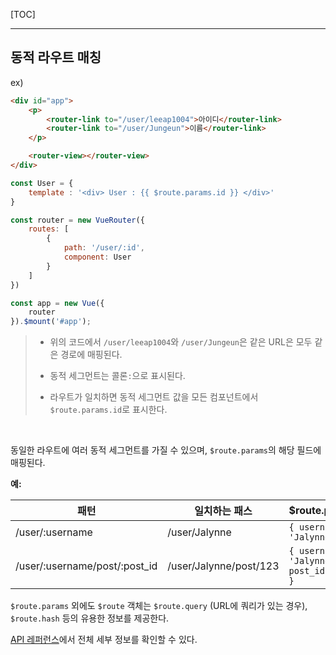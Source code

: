 [TOC]

---

## 동적 라우트 매칭

ex)

```html
<div id="app">
    <p>
        <router-link to="/user/leeap1004">아이디</router-link>
        <router-link to="/user/Jungeun">이름</router-link>
    </p>

    <router-view></router-view>
</div>
```

```js
const User = {
    template : '<div> User : {{ $route.params.id }} </div>'
}

const router = new VueRouter({
    routes: [
        {
            path: '/user/:id',
            component: User
        }
    ]
})

const app = new Vue({
    router
}).$mount('#app');
```

> - 위의 코드에서 `/user/leeap1004`와 `/user/Jungeun`은 같은 URL은 모두 같은 경로에 매핑된다.
>
> - 동적 세그먼트는 콜론`:`으로 표시된다.
> - 라우트가 일치하면 동적 세그먼트 값을 모든 컴포넌트에서 `$route.params.id`로 표시한다.

<br>

동일한 라우트에 여러 동적 세그먼트를 가질 수 있으며, `$route.params`의 해당 필드에 매핑된다.

**예:**

| 패턴                          | 일치하는 패스          | $route.params                             |
| ----------------------------- | ---------------------- | ----------------------------------------- |
| /user/:username               | /user/Jalynne          | `{ username: 'Jalynne' }`                 |
| /user/:username/post/:post_id | /user/Jalynne/post/123 | `{ username: 'Jalynne', post_id: '123' }` |

`$route.params` 외에도 `$route` 객체는 `$route.query` (URL에 쿼리가 있는 경우), `$route.hash` 등의 유용한 정보를 제공한다. 

[API 레퍼런스](https://router.vuejs.org/kr/api/#the-route-object)에서 전체 세부 정보를 확인할 수 있다.



































































